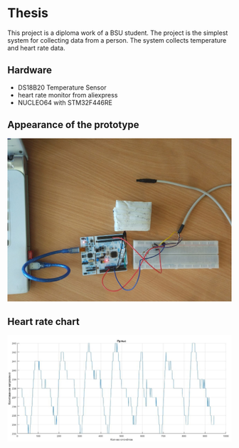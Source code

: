 Thesis
==========================
This project is a diploma work of a BSU student. The project is the simplest system for collecting data from a person. The system collects temperature and heart rate data.

## Hardware
* DS18B20 Temperature Sensor
* heart rate monitor from aliexpress
* NUCLEO64 with STM32F446RE

## Appearance of the prototype

![alt text](picts/model.jpg)

## Heart rate chart

![alt text](picts/diagram.jpg)